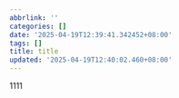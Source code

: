 ```yaml
---
abbrlink: ''
categories: []
date: '2025-04-19T12:39:41.342452+08:00'
tags: []
title: title
updated: '2025-04-19T12:40:02.460+08:00'
---
```

1111
